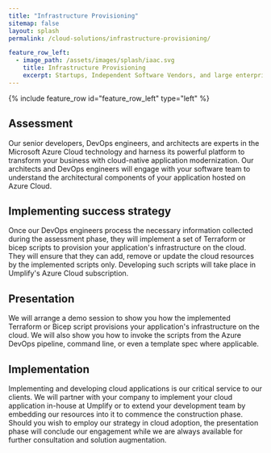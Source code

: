 ```yaml
---
title: "Infrastructure Provisioning"
sitemap: false
layout: splash
permalink: /cloud-solutions/infrastructure-provisioning/

feature_row_left:
  - image_path: /assets/images/splash/iaac.svg
    title: Infrastructure Provisioning
    excerpt: Startups, Independent Software Vendors, and large enterprises are employing cloud infrastructure to make their products available 24/7, fault-tolerant, secure, and scalable as their businesses grow. This technological demand dictates modernizing applications' architecture to adapt models like Platform-as-a-Service (Paas), Software-as-a-Service (SaaS), or Infrastructure-as-a-Service (IaaS). With the evolving cloud technologies, our team has enough expertise to seamlessly steer your business through all possible challenges. We have tailored this solution to help companies considering provisioning their Azure Cloud application's infrastructure by code. 
---
```


{% include feature_row id="feature_row_left" type="left" %}


## Assessment

Our senior developers, DevOps engineers, and architects are experts in the Microsoft Azure Cloud technology and harness its powerful platform to transform your business with cloud-native application modernization. Our architects and DevOps engineers will engage with your software team to understand the architectural components of your application hosted on Azure Cloud.

## Implementing success strategy

Once our DevOps engineers process the necessary information collected during the assessment phase, they will implement a set of Terraform or bicep scripts to provision your application's infrastructure on the cloud. They will ensure that they can add, remove or update the cloud resources by the implemented scripts only. Developing such scripts will take place in Umplify's Azure Cloud subscription.

## Presentation

We will arrange a demo session to show you how the implemented Terraform or Bicep script provisions your application's infrastructure on the cloud. We will also show you how to invoke the scripts from the Azure DevOps pipeline, command line, or even a template spec where applicable.

## Implementation

Implementing and developing cloud applications is our critical service to our clients. We will partner with your company to implement your cloud application in-house at Umplify or to extend your development team by embedding our resources into it to commence the construction phase. Should you wish to employ our strategy in cloud adoption, the presentation phase will conclude our engagement while we are always available for further consultation and solution augmentation.
